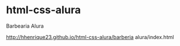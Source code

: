 # html-css-alura
 
Barbearia Alura

<a src="http://hhenrique23.github.io/html-css-alura/barberia alura/index.html">http://hhenrique23.github.io/html-css-alura/barberia alura/index.html</a>